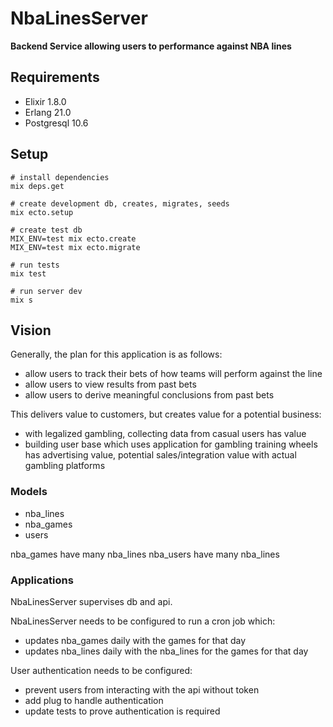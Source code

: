 # NbaLinesServer

**Backend Service allowing users to performance against NBA lines**

## Requirements

* Elixir 1.8.0
* Erlang 21.0
* Postgresql 10.6

## Setup

```
# install dependencies
mix deps.get

# create development db, creates, migrates, seeds
mix ecto.setup

# create test db
MIX_ENV=test mix ecto.create
MIX_ENV=test mix ecto.migrate

# run tests
mix test

# run server dev
mix s
```

## Vision ##

Generally, the plan for this application is as follows:

* allow users to track their bets of how teams will perform against the line
* allow users to view results from past bets
* allow users to derive meaningful conclusions from past bets

This delivers value to customers, but creates value for a potential business:
* with legalized gambling, collecting data from casual users has value
* building user base which uses application for gambling training wheels has advertising value, potential sales/integration value with actual gambling platforms


### Models ###

* nba_lines
* nba_games
* users

nba_games have many nba_lines
nba_users have many nba_lines

### Applications ###

NbaLinesServer supervises db and api.

NbaLinesServer needs to be configured to run a cron job which:
* updates nba_games daily with the games for that day
* updates nba_lines daily with the nba_lines for the games for that day

User authentication needs to be configured:
* prevent users from interacting with the api without token
* add plug to handle authentication
* update tests to prove authentication is required